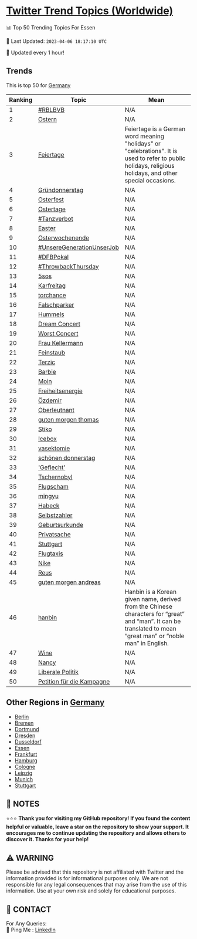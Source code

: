 [Twitter Trend Topics (Worldwide)](https://github.com/ErcinDedeoglu/Twitter-Trend-Topics)
==========


📊 Top 50 Trending Topics For Essen

📆 Last Updated: `2023-04-06 18:17:10 UTC`

🔧 Updated every 1 hour!


## Trends

This is top 50 for [Germany](</Germany>)

| Ranking | Topic | Mean |
| ------- | ------------ | ------------ |
| 1 | [#RBLBVB](http://twitter.com/search?q=%23RBLBVB) | N/A |
| 2 | [Ostern](http://twitter.com/search?q=Ostern) | N/A |
| 3 | [Feiertage](http://twitter.com/search?q=Feiertage) | Feiertage is a German word meaning "holidays" or "celebrations". It is used to refer to public holidays, religious holidays, and other special occasions. |
| 4 | [Gründonnerstag](http://twitter.com/search?q=Gr%c3%bcndonnerstag) | N/A |
| 5 | [Osterfest](http://twitter.com/search?q=Osterfest) | N/A |
| 6 | [Ostertage](http://twitter.com/search?q=Ostertage) | N/A |
| 7 | [#Tanzverbot](http://twitter.com/search?q=%23Tanzverbot) | N/A |
| 8 | [Easter](http://twitter.com/search?q=Easter) | N/A |
| 9 | [Osterwochenende](http://twitter.com/search?q=Osterwochenende) | N/A |
| 10 | [#UnsereGenerationUnserJob](http://twitter.com/search?q=%23UnsereGenerationUnserJob) | N/A |
| 11 | [#DFBPokal](http://twitter.com/search?q=%23DFBPokal) | N/A |
| 12 | [#ThrowbackThursday](http://twitter.com/search?q=%23ThrowbackThursday) | N/A |
| 13 | [5sos](http://twitter.com/search?q=5sos) | N/A |
| 14 | [Karfreitag](http://twitter.com/search?q=Karfreitag) | N/A |
| 15 | [torchance](http://twitter.com/search?q=torchance) | N/A |
| 16 | [Falschparker](http://twitter.com/search?q=Falschparker) | N/A |
| 17 | [Hummels](http://twitter.com/search?q=Hummels) | N/A |
| 18 | [Dream Concert](http://twitter.com/search?q=Dream+Concert) | N/A |
| 19 | [Worst Concert](http://twitter.com/search?q=Worst+Concert) | N/A |
| 20 | [Frau Kellermann](http://twitter.com/search?q=Frau+Kellermann) | N/A |
| 21 | [Feinstaub](http://twitter.com/search?q=Feinstaub) | N/A |
| 22 | [Terzic](http://twitter.com/search?q=Terzic) | N/A |
| 23 | [Barbie](http://twitter.com/search?q=Barbie) | N/A |
| 24 | [Moin](http://twitter.com/search?q=Moin) | N/A |
| 25 | [Freiheitsenergie](http://twitter.com/search?q=Freiheitsenergie) | N/A |
| 26 | [Özdemir](http://twitter.com/search?q=%c3%96zdemir) | N/A |
| 27 | [Oberleutnant](http://twitter.com/search?q=Oberleutnant) | N/A |
| 28 | [guten morgen thomas](http://twitter.com/search?q=guten+morgen+thomas) | N/A |
| 29 | [Stiko](http://twitter.com/search?q=Stiko) | N/A |
| 30 | [Icebox](http://twitter.com/search?q=Icebox) | N/A |
| 31 | [vasektomie](http://twitter.com/search?q=vasektomie) | N/A |
| 32 | [schönen donnerstag](http://twitter.com/search?q=sch%c3%b6nen+donnerstag) | N/A |
| 33 | ['Geflecht'](http://twitter.com/search?q=%27Geflecht%27) | N/A |
| 34 | [Tschernobyl](http://twitter.com/search?q=Tschernobyl) | N/A |
| 35 | [Flugscham](http://twitter.com/search?q=Flugscham) | N/A |
| 36 | [mingyu](http://twitter.com/search?q=mingyu) | N/A |
| 37 | [Habeck](http://twitter.com/search?q=Habeck) | N/A |
| 38 | [Selbstzahler](http://twitter.com/search?q=Selbstzahler) | N/A |
| 39 | [Geburtsurkunde](http://twitter.com/search?q=Geburtsurkunde) | N/A |
| 40 | [Privatsache](http://twitter.com/search?q=Privatsache) | N/A |
| 41 | [Stuttgart](http://twitter.com/search?q=Stuttgart) | N/A |
| 42 | [Flugtaxis](http://twitter.com/search?q=Flugtaxis) | N/A |
| 43 | [Nike](http://twitter.com/search?q=Nike) | N/A |
| 44 | [Reus](http://twitter.com/search?q=Reus) | N/A |
| 45 | [guten morgen andreas](http://twitter.com/search?q=guten+morgen+andreas) | N/A |
| 46 | [hanbin](http://twitter.com/search?q=hanbin) | Hanbin is a Korean given name, derived from the Chinese characters for “great” and “man”. It can be translated to mean “great man” or “noble man” in English. |
| 47 | [Wine](http://twitter.com/search?q=Wine) | N/A |
| 48 | [Nancy](http://twitter.com/search?q=Nancy) | N/A |
| 49 | [Liberale Politik](http://twitter.com/search?q=Liberale+Politik) | N/A |
| 50 | [Petition für die Kampagne](http://twitter.com/search?q=Petition+f%c3%bcr+die+Kampagne) | N/A |



## Other Regions in [Germany](</Germany>)

* [Berlin](</Germany/Berlin.md>)
* [Bremen](</Germany/Bremen.md>)
* [Dortmund](</Germany/Dortmund.md>)
* [Dresden](</Germany/Dresden.md>)
* [Dusseldorf](</Germany/Dusseldorf.md>)
* [Essen](</Germany/Essen.md>)
* [Frankfurt](</Germany/Frankfurt.md>)
* [Hamburg](</Germany/Hamburg.md>)
* [Cologne](</Germany/Cologne.md>)
* [Leipzig](</Germany/Leipzig.md>)
* [Munich](</Germany/Munich.md>)
* [Stuttgart](</Germany/Stuttgart.md>)



## 📝 NOTES

⭐⭐⭐ **Thank you for visiting my GitHub repository! If you found the content helpful or valuable, leave a star on the repository to show your support. It encourages me to continue updating the repository and allows others to discover it. Thanks for your help!**


## ⚠️ WARNING

Please be advised that this repository is not affiliated with Twitter and the information provided is for informational purposes only. We are not responsible for any legal consequences that may arise from the use of this information. Use at your own risk and solely for educational purposes.


## 📨 CONTACT

 For Any Queries:  
            🏓 Ping Me : [LinkedIn](https://www.linkedin.com/in/ercindedeoglu/)
